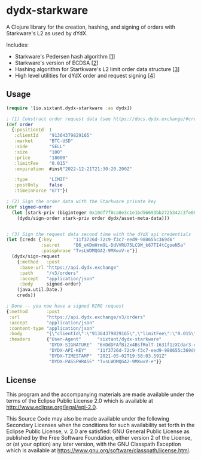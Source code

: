 # dydx-starkware

A Clojure library for the creation, hashing, and signing of orders with 
Starkware's L2 as used by dYdX.

Includes:
- Starkware's Pedersen hash algorithm [[1](src/io/sixtant/dydx_starkware/pedersen.clj)]
- Starkware's version of ECDSA [[2](src/io/sixtant/dydx_starkware/starkware_ecdsa.clj)]
- Hashing algorithm for Startkware's L2 limit order data structure [[3](src/io/sixtant/dydx_starkware/starkware_order.clj)]
- High level utilities for dYdX order and request signing [[4](src/io/sixtant/dydx_starkware.clj)]

## Usage

```clojure 
(require '[io.sixtant.dydx-starkware :as dydx])

; (1) Construct order request data (see https://docs.dydx.exchange/#create-a-new-order)
(def order
  {:positionId  1
   :clientId    "91364379829165"
   :market      "BTC-USD"
   :side        "SELL"
   :size        "100"
   :price       "18000"
   :limitFee    "0.015"
   :expiration  #inst"2022-12-21T21:30:20.200Z"

   :type        "LIMIT"
   :postOnly    false
   :timeInForce "GTT"})

; (2) Sign the order data with the Starkware private key
(def signed-order
  (let [stark-priv (biginteger 0x10df7f0ca8e3c1e1bd56693bb2725342c3fe08d7042ee6a4d2dad592b9a90c3)]
    (dydx/sign-order stark-priv order dydx/asset-meta-data)))


; (3) Sign the request data second time with the dYdX api credentials
(let [creds {:key        "11f3726d-72c9-f3c7-eed9-980655c369d6"
             :secret     "B6_eKDmHrm9L-DdVVRU75LC9W_k67TI4tCgoeN5a"
             :passphrase "TvsLWDMQGA2-9MXwxV-e"}]
  (dydx/sign-request
    {:method   :post
     :base-url "https://api.dydx.exchange"
     :path     "/v3/orders"
     :accept   "application/json"
     :body     signed-order}
    (java.util.Date.)
    creds))

; Done -- you now have a signed RING request
{:method       :post
 :url          "https://api.dydx.exchange/v3/orders"
 :accept       "application/json"
 :content-type "application/json"
 :body         "{\"clientId\":\"91364379829165\",\"limitFee\":\"0.015\",\"expiration\":\"2022-12-21T21:30:20.200Z\",\"signature\":\"02c23b2b028e53251e615eb1a686e8b3e1ce735b7e0fa3fdf0b45772eb9d1bf9061a7881b83f6a6c26fa9810a9b17f91756f829956e193e04217626e88b34e4e\",\"postOnly\":false,\"type\":\"LIMIT\",\"size\":\"100\",\"side\":\"SELL\",\"market\":\"BTC-USD\",\"timeInForce\":\"GTT\",\"price\":\"18000\"}"
 :headers      {"User-Agent"      "sixtant/dydx-starkware"
                "DYDX-SIGNATURE"  "6nDdDFAfBi2x4BsfRolT-1631f1zXCdar3-o1ifMk6s="
                "DYDX-API-KEY"    "11f3726d-72c9-f3c7-eed9-980655c369d6"
                "DYDX-TIMESTAMP"  "2021-05-02T19:58:03.591Z"
                "DYDX-PASSPHRASE" "TvsLWDMQGA2-9MXwxV-e"}}
```

## License

This program and the accompanying materials are made available under the
terms of the Eclipse Public License 2.0 which is available at
http://www.eclipse.org/legal/epl-2.0.

This Source Code may also be made available under the following Secondary
Licenses when the conditions for such availability set forth in the Eclipse
Public License, v. 2.0 are satisfied: GNU General Public License as published by
the Free Software Foundation, either version 2 of the License, or (at your
option) any later version, with the GNU Classpath Exception which is available
at https://www.gnu.org/software/classpath/license.html.
